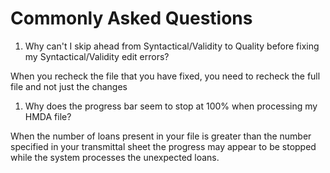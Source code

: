# Commonly Asked Questions

1. Why can't I skip ahead from Syntactical/Validity to Quality before fixing my Syntactical/Validity edit errors?

 When you recheck the file that you have fixed, you need to recheck the full file and not just the changes

1. Why does the progress bar seem to stop at 100% when processing my HMDA file?

 When the number of loans present in your file is greater than the number specified in your transmittal sheet the progress may appear to be stopped while the system processes the unexpected loans.
